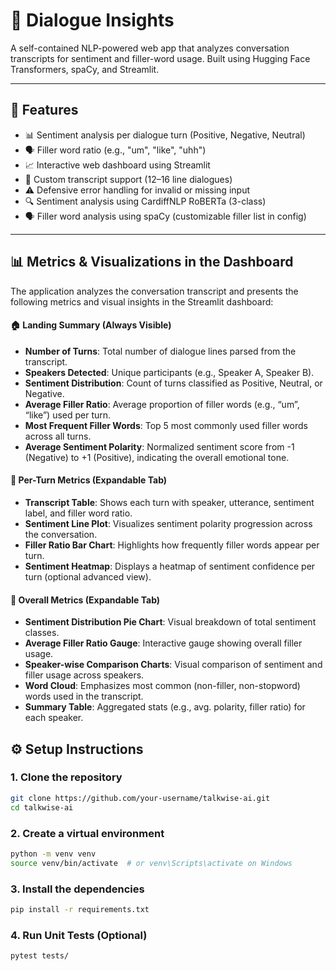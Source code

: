 # 💬 Dialogue Insights

A self-contained NLP-powered web app that analyzes conversation transcripts for sentiment and filler-word usage. Built using Hugging Face Transformers, spaCy, and Streamlit.

---

## 🚀 Features

- 📊 Sentiment analysis per dialogue turn (Positive, Negative, Neutral)
- 🗣️ Filler word ratio (e.g., "um", "like", "uhh")
- 📈 Interactive web dashboard using Streamlit
- 📄 Custom transcript support (12–16 line dialogues)
- ⚠️ Defensive error handling for invalid or missing input
- 🔍 Sentiment analysis using CardiffNLP RoBERTa (3-class)
- 🗣️ Filler word analysis using spaCy (customizable filler list in config)

---

## 📊 Metrics & Visualizations in the Dashboard
The application analyzes the conversation transcript and presents the following metrics and visual insights in the Streamlit dashboard:

#### 🏠 Landing Summary (Always Visible)
- **Number of Turns**: Total number of dialogue lines parsed from the transcript.
- **Speakers Detected**: Unique participants (e.g., Speaker A, Speaker B).
- **Sentiment Distribution**: Count of turns classified as Positive, Neutral, or Negative.
- **Average Filler Ratio**: Average proportion of filler words (e.g., “um”, “like”) used per turn.
- **Most Frequent Filler Words**: Top 5 most commonly used filler words across all turns.
- **Average Sentiment Polarity**: Normalized sentiment score from -1 (Negative) to +1 (Positive), indicating the overall emotional tone.

#### 🔽 Per-Turn Metrics (Expandable Tab)
- **Transcript Table**: Shows each turn with speaker, utterance, sentiment label, and filler word ratio.
- **Sentiment Line Plot**: Visualizes sentiment polarity progression across the conversation.
- **Filler Ratio Bar Chart**: Highlights how frequently filler words appear per turn.
- **Sentiment Heatmap**: Displays a heatmap of sentiment confidence per turn (optional advanced view).

#### 🔽 Overall Metrics (Expandable Tab)
- **Sentiment Distribution Pie Chart**: Visual breakdown of total sentiment classes.
- **Average Filler Ratio Gauge**: Interactive gauge showing overall filler usage.
- **Speaker-wise Comparison Charts**: Visual comparison of sentiment and filler usage across speakers.
- **Word Cloud**: Emphasizes most common (non-filler, non-stopword) words used in the transcript.
- **Summary Table**: Aggregated stats (e.g., avg. polarity, filler ratio) for each speaker.

## ⚙️ Setup Instructions

### 1. Clone the repository
```bash
git clone https://github.com/your-username/talkwise-ai.git
cd talkwise-ai
```
### 2. Create a virtual environment
```bash
python -m venv venv
source venv/bin/activate  # or venv\Scripts\activate on Windows
```
### 3. Install the dependencies
```bash
pip install -r requirements.txt
```
### 4. Run Unit Tests (Optional)
```bash
pytest tests/
```
